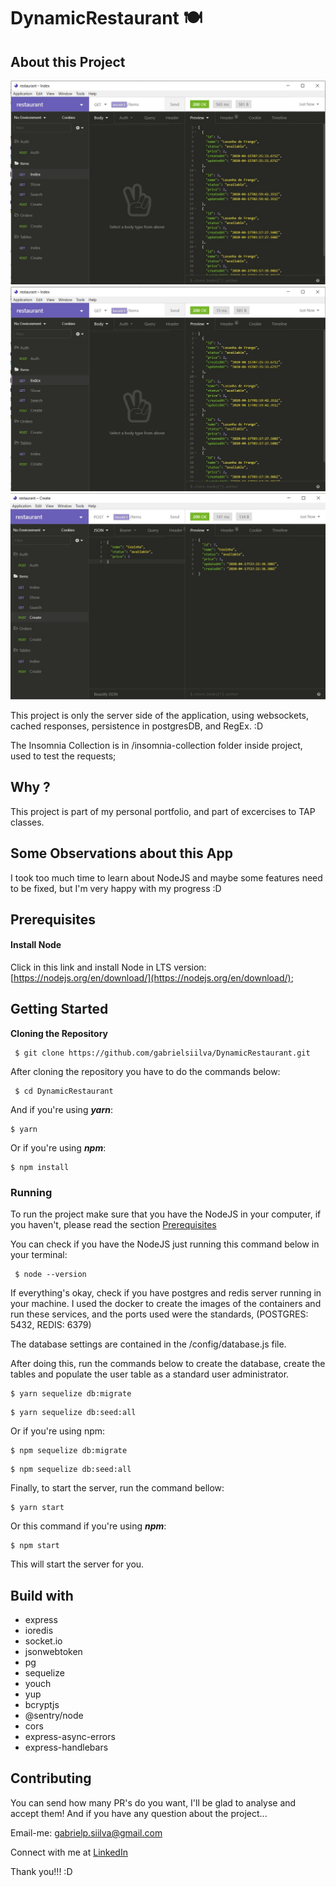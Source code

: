 # DynamicRestaurant 🍽


## About this Project

![WithoutCache](/assets/WithoutCache.jpeg)
![WithCache](/assets/WithCache.jpeg)
![CreateNewItem](/assets/CreateItem.jpeg)

This project is only the server side of the application, using websockets, cached responses, persistence in postgresDB, and RegEx. :D

The Insomnia Collection is in /insomnia-collection folder inside project, used to test the requests;

## Why ?

This project is part of my personal portfolio, and part of excercises to TAP classes.

## Some Observations about this App

I took too much time to learn about NodeJS and maybe some features need to be fixed, but I'm very happy with my progress :D

## Prerequisites

#### Install Node
Click in this link and install Node in LTS version: [https://nodejs.org/en/download/](https://nodejs.org/en/download/);

## Getting Started

**Cloning the Repository**

```
 $ git clone https://github.com/gabrielsiilva/DynamicRestaurant.git

```

After cloning the repository you have to do the commands below:

```
 $ cd DynamicRestaurant

```

And if you're using  _**yarn**_:

```
$ yarn

```

Or if you're using  _**npm**_:

```
$ npm install
```

### Running

To run the project make sure that you have the NodeJS in your computer, if you haven't, please read the section  [Prerequisites](https://github.com/gabrielsiilva/DynamicRestaurant/tree/master#prerequisites)

You can check if you have the NodeJS just running this command below in your terminal:

```
 $ node --version

```

If everything's okay, check if you have postgres and redis server running in your machine.
I used the docker to create the images of the containers and run these services,
and the ports used were the standards, (POSTGRES: 5432, REDIS: 6379)

The database settings are contained in the /config/database.js file.

After doing this, run the commands below to create the database, create the tables and populate the user table as a standard user administrator.

```
$ yarn sequelize db:migrate

```

```
$ yarn sequelize db:seed:all

```

Or if you're using npm:

```
$ npm sequelize db:migrate

```

```
$ npm sequelize db:seed:all

```

Finally, to start the server, run the command bellow:

```
$ yarn start

```

Or this command if you're using  _**npm**_:

```
$ npm start

```

This will start the server for you.


## Build with
- express
- ioredis
- socket.io
- jsonwebtoken
- pg
- sequelize
- youch
- yup
- bcryptjs
- @sentry/node
- cors
- express-async-errors
- express-handlebars


## Contributing

You can send how many PR's do you want, I'll be glad to analyse and accept them! And if you have any question about the project...

Email-me:  [gabrielp.siilva@gmail.com](mailto:gabrielp.siilva@gmail.com)

Connect with me at  [LinkedIn](https://www.linkedin.com/in/gabrielsiilva/)

Thank you!!! :D
